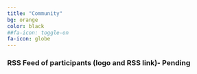 ```yaml
---
title: "Community"
bg: orange
color: black
##fa-icon: toggle-on
fa-icon: globe
---
```


### RSS Feed of participants (logo and RSS link)- Pending
